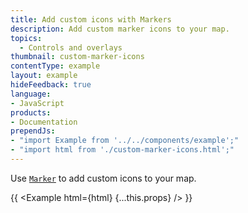 ```yaml
---
title: Add custom icons with Markers
description: Add custom marker icons to your map.
topics:
  - Controls and overlays
thumbnail: custom-marker-icons
contentType: example
layout: example
hideFeedback: true
language:
- JavaScript
products:
- Documentation
prependJs:
- "import Example from '../../components/example';"
- "import html from './custom-marker-icons.html';"
---
```


Use [`Marker`](https://docs.goong.io/javascript/markers/#marker) to add custom icons to your map.

{{ <Example html={html} {...this.props} /> }}
